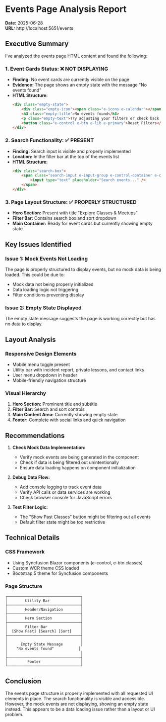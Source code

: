 # Events Page Analysis Report

**Date:** 2025-06-28  
**URL:** http://localhost:5651/events

## Executive Summary

I've analyzed the events page HTML content and found the following:

### 1. Event Cards Status: ❌ NOT DISPLAYING
- **Finding:** No event cards are currently visible on the page
- **Evidence:** The page shows an empty state with the message "No events found"
- **HTML Structure:** 
  ```html
  <div class="empty-state">
      <div class="empty-icon"><span class="e-icons e-calendar"></span></div>
      <h3 class="empty-title">No events found</h3>
      <p class="empty-text">Try adjusting your filters or check back soon for new events.</p>
      <button class="e-control e-btn e-lib e-primary">Reset Filters</button>
  </div>
  ```

### 2. Search Functionality: ✅ PRESENT
- **Finding:** Search input is visible and properly implemented
- **Location:** In the filter bar at the top of the events list
- **HTML Structure:**
  ```html
  <div class="search-box">
      <span class="search-input e-input-group e-control-container e-control-wrapper">
          <input type="text" placeholder="Search events..." />
      </span>
  </div>
  ```

### 3. Page Layout Structure: ✅ PROPERLY STRUCTURED
- **Hero Section:** Present with title "Explore Classes & Meetups"
- **Filter Bar:** Contains search box and sort dropdown
- **Main Container:** Ready for event cards but currently showing empty state

## Key Issues Identified

### Issue 1: Mock Events Not Loading
The page is properly structured to display events, but no mock data is being loaded. This could be due to:
- Mock data not being properly initialized
- Data loading logic not triggering
- Filter conditions preventing display

### Issue 2: Empty State Displayed
The empty state message suggests the page is working correctly but has no data to display.

## Layout Analysis

### Responsive Design Elements
- Mobile menu toggle present
- Utility bar with incident report, private lessons, and contact links
- User menu dropdown in header
- Mobile-friendly navigation structure

### Visual Hierarchy
1. **Hero Section:** Prominent title and subtitle
2. **Filter Bar:** Search and sort controls
3. **Main Content Area:** Currently showing empty state
4. **Footer:** Complete with social links and quick navigation

## Recommendations

1. **Check Mock Data Implementation:**
   - Verify mock events are being generated in the component
   - Check if data is being filtered out unintentionally
   - Ensure data loading happens on component initialization

2. **Debug Data Flow:**
   - Add console logging to track event data
   - Verify API calls or data services are working
   - Check browser console for JavaScript errors

3. **Test Filter Logic:**
   - The "Show Past Classes" button might be filtering out all events
   - Default filter state might be too restrictive

## Technical Details

### CSS Framework
- Using Syncfusion Blazor components (e-control, e-btn classes)
- Custom WCR theme CSS loaded
- Bootstrap 5 theme for Syncfusion components

### Page Structure
```
┌─────────────────────────────────┐
│        Utility Bar              │
├─────────────────────────────────┤
│        Header/Navigation        │
├─────────────────────────────────┤
│        Hero Section             │
├─────────────────────────────────┤
│        Filter Bar               │
│  [Show Past] [Search] [Sort]    │
├─────────────────────────────────┤
│                                 │
│      Empty State Message        │
│    "No events found"           │
│                                 │
├─────────────────────────────────┤
│         Footer                  │
└─────────────────────────────────┘
```

## Conclusion

The events page structure is properly implemented with all requested UI elements in place. The search functionality is visible and accessible. However, the mock events are not displaying, showing an empty state instead. This appears to be a data loading issue rather than a layout or UI problem.